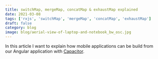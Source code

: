 ```yaml
---
title: switchMap, mergeMap, concatMap & exhaustMap explained
date: 2021-03-08
tags: ['rxjs', 'switchMap', 'mergeMap', 'concatMap', 'exhaustMap']
draft: false
category: blog
image: blog/aerial-view-of-laptop-and-notebook_bw_osc.jpg
---
```


In this article I want to explain how mobile applications can be build from our Angular application with [Capacitor](https://capacitorjs.com/).
